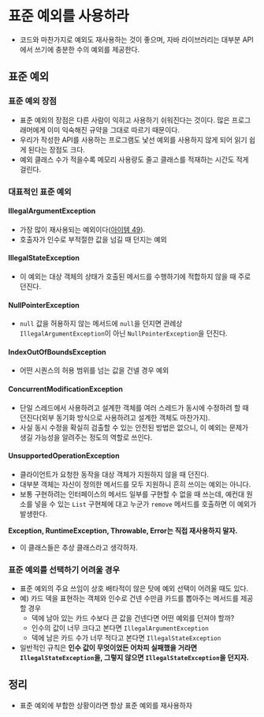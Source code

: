 # 표준 예외를 사용하라

* 코드와 마찬가지로 예외도 재사용하는 것이 좋으며, 자바 라이브러리는 대부분 API에서 쓰기에 충분한 수의 예외를 제공한다.

## 표준 예외

### 표준 예외 장점

* 표준 예외의 장점은 다른 사람이 익히고 사용하기 쉬워진다는 것이다. 많은 프로그래머에게 이미 익숙해진 규약을 그대로 따르기 때문이다.
* 우리가 작성한 API를 사용하는 프로그램도 낯선 예외를 사용하지 않게 되어 읽기 쉽게 된다는 장점도 크다.
* 예외 클래스 수가 적을수록 메모리 사용량도 줄고 클래스를 적재하는 시간도 적게 걸린다.

### 대표적인 표준 예외

#### IllegalArgumentException

* 가장 많이 재사용되는 예외이다([아이템 49](https://github.com/parkhanbeen/study/blob/master/effective-java/8%EC%9E%A5/49.%EB%A7%A4%EA%B0%9C%EB%B3%80%EC%88%98%EA%B0%80%20%EC%9C%A0%ED%9A%A8%ED%95%9C%EC%A7%80%20%EA%B2%80%EC%82%AC%ED%95%98%EB%9D%BC.md)).
* 호출자가 인수로 부적절한 값을 넘길 때 던지는 예외

#### IllegalStateException

* 이 예외는 대상 객체의 상태가 호출된 메서드를 수행하기에 적합하지 않을 때 주로 던진다.

#### NullPointerException

* `null` 값을 허용하지 않는 메서드에 `null`을 던지면 관례상 `IllegalArgumentException`이 아닌 `NullPointerException`을 던진다.

#### IndexOutOfBoundsException

* 어떤 시퀀스의 허용 범위를 넘는 값을 건넬 경우 예외

#### ConcurrentModificationException

* 단일 스레드에서 사용하려고 설계한 객체를 여러 스레드가 동시에 수정하려 할 때 던진다(외부 동기화 방식으로 사용하려고 설계한 객체도 마찬가지).
* 사실 동시 수정을 확실히 검출할 수 있는 안전된 방법은 없으니, 이 예외는 문제가 생길 가능성을 알려주는 정도의 역할로 쓰인다.

#### UnsupportedOperationException

* 클라이언트가 요청한 동작을 대상 객체가 지원하지 않을 때 던진다.
* 대부분 객체는 자신이 정의한 메서드를 모두 지원하니 흔히 쓰이는 예외는 아니다.
* 보통 구현하려는 인터페이스의 메서드 일부를 구현할 수 없을 때 쓰는데, 예컨대 원소를 넣을 수 있는 `List` 구현체에 대고 누군가 `remove` 메서드를 호출하면 이 예외가 발생한다.


**Exception, RuntimeException, Throwable, Error는 직접 재사용하지 말자.**
* 이 클래스들은 추상 클래스라고 생각하자.

### 표준 예외를 선택하기 어려울 경우

* 표준 예외의 주요 쓰임이 상호 배타적이 않은 탓에 예외 선택이 어려울 때도 있다.
* 예) 카드 덱을 표현하는 객체와 인수로 건넨 수만큼 카드를 뽑아주는 메서드를 제공할 경우
  * 덱에 남아 있는 카드 수보다 큰 값을 건넨다면 어떤 예외를 던져야 할까?
  * 인수의 값이 너무 크다고 본다면 `IllegalArgumentException`
  * 덱에 남은 카드 수가 너무 적다고 본다면 `IllegalStateException`
* 일반적인 규칙은 **인수 값이 무엇이었든 어차피 실패했을 거라면 `IllegalStateException`을, 그렇지 않으면 `IllegalStateException`을 던지자.**

## 정리

* 표준 예외에 부합한 상황이라면 항상 표준 예외를 재사용하자
